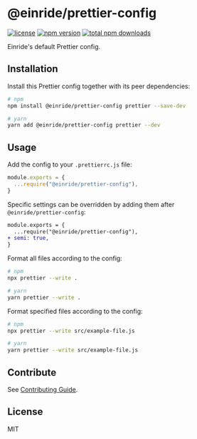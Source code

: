 # @einride/prettier-config

[![license](https://img.shields.io/npm/l/@einride/prettier-config.svg)](https://github.com/einride/prettier-config/blob/master/LICENSE)
[![npm version](https://img.shields.io/npm/v/@einride/prettier-config.svg)](https://www.npmjs.com/package/@einride/prettier-config)
[![total npm downloads](https://img.shields.io/npm/dt/@einride/prettier-config.svg)](https://www.npmjs.com/package/@einride/prettier-config)

Einride's default Prettier config.

## Installation

Install this Prettier config together with its peer dependencies:

```bash
# npm
npm install @einride/prettier-config prettier --save-dev

# yarn
yarn add @einride/prettier-config prettier --dev
```

## Usage

Add the config to your `.prettierrc.js` file:

```js
module.exports = {
  ...require("@einride/prettier-config"),
}
```

Specific settings can be overridden by adding them after
`@einride/prettier-config`:

```diff
module.exports = {
  ...require("@einride/prettier-config"),
+ semi: true,
}
```

Format all files according to the config:

```bash
# npm
npx prettier --write .

# yarn
yarn prettier --write .
```

Format specified files according to the config:

```bash
# npm
npx prettier --write src/example-file.js

# yarn
yarn prettier --write src/example-file.js
```

## Contribute

See
[Contributing Guide](https://github.com/einride/hooks/blob/main/CONTRIBUTING.md).

## License

MIT
